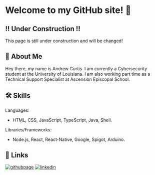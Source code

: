 # Welcome to my GitHub site! 👋


## !! Under Construction !!

This page is still under construction and will be changed!
## 🚀 About Me
Hey there, my name is Andrew Curtis. I am currently a Cybersecurity student at the University of Louisiana. I am also working part time as a Technical Support Specialist at Ascension Episcopal School.


## 🛠 Skills

Languages: 
* HTML, CSS, JavaScript, TypeScript, Java, Shell.

Libraries/Frameworks: 
* Node.js, React, React-Native, Google, Spigot, Arduino.


## 🔗 Links
[![githubpage](https://img.shields.io/badge/My%20Website-208ec9?style=for-the-badge&logo=react&logoColor=white)](https://github.com/NindroidA/nindroida)
[![linkedin](https://img.shields.io/badge/linkedin-0A66C2?style=for-the-badge&logo=linkedin&logoColor=white)](https://www.linkedin.com/)
